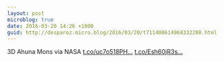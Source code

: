 ```yaml
---
layout: post
microblog: true
date: 2016-03-20 14:26 +1000
guid: http://desparoz.micro.blog/2016/03/20/t711408614968332288.html
---
```

3D Ahuna Mons via NASA [t.co/uc7o518PH...](https://t.co/uc7o518PH9) [t.co/Esh60jR3s...](https://t.co/Esh60jR3sD)
